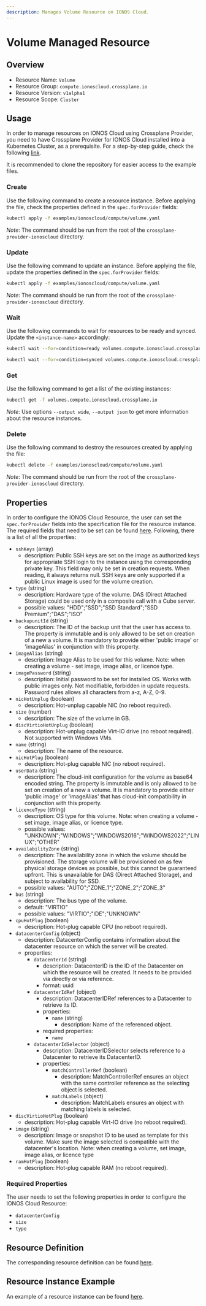 ```yaml
---
description: Manages Volume Resource on IONOS Cloud.
---
```


# Volume Managed Resource

## Overview

* Resource Name: `Volume`
* Resource Group: `compute.ionoscloud.crossplane.io`
* Resource Version: `v1alpha1`
* Resource Scope: `Cluster`

## Usage

In order to manage resources on IONOS Cloud using Crossplane Provider, you need to have Crossplane Provider for IONOS Cloud installed into a Kubernetes Cluster, as a prerequisite. For a step-by-step guide, check the following [link](https://github.com/ionos-cloud/crossplane-provider-ionoscloud/tree/master/examples/example.md).

It is recommended to clone the repository for easier access to the example files.

### Create

Use the following command to create a resource instance. Before applying the file, check the properties defined in the `spec.forProvider` fields:

```bash
kubectl apply -f examples/ionoscloud/compute/volume.yaml
```

_Note_: The command should be run from the root of the `crossplane-provider-ionoscloud` directory.

### Update

Use the following command to update an instance. Before applying the file, update the properties defined in the `spec.forProvider` fields:

```bash
kubectl apply -f examples/ionoscloud/compute/volume.yaml
```

_Note_: The command should be run from the root of the `crossplane-provider-ionoscloud` directory.

### Wait

Use the following commands to wait for resources to be ready and synced. Update the `<instance-name>` accordingly:

```bash
kubectl wait --for=condition=ready volumes.compute.ionoscloud.crossplane.io/<instance-name>
```

```bash
kubectl wait --for=condition=synced volumes.compute.ionoscloud.crossplane.io/<instance-name>
```

### Get

Use the following command to get a list of the existing instances:

```bash
kubectl get -f volumes.compute.ionoscloud.crossplane.io
```

_Note_: Use options `--output wide`, `--output json` to get more information about the resource instances.

### Delete

Use the following command to destroy the resources created by applying the file:

```bash
kubectl delete -f examples/ionoscloud/compute/volume.yaml
```

_Note_: The command should be run from the root of the `crossplane-provider-ionoscloud` directory.

## Properties

In order to configure the IONOS Cloud Resource, the user can set the `spec.forProvider` fields into the specification file for the resource instance. The required fields that need to be set can be found [here](#required-properties). Following, there is a list of all the properties:

* `sshKeys` (array)
	* description: Public SSH keys are set on the image as authorized keys for appropriate SSH login to the instance using the corresponding private key. This field may only be set in creation requests. When reading, it always returns null. SSH keys are only supported if a public Linux image is used for the volume creation.
* `type` (string)
	* description: Hardware type of the volume. DAS (Direct Attached Storage) could be used only in a composite call with a Cube server.
	* possible values: "HDD";"SSD";"SSD Standard";"SSD Premium";"DAS";"ISO"
* `backupunitId` (string)
	* description: The ID of the backup unit that the user has access to. The property is immutable and is only allowed to be set on creation of a new a volume. It is mandatory to provide either 'public image' or 'imageAlias' in conjunction with this property.
* `imageAlias` (string)
	* description: Image Alias to be used for this volume. Note: when creating a volume - set image, image alias, or licence type.
* `imagePassword` (string)
	* description: Initial password to be set for installed OS. Works with public images only. Not modifiable, forbidden in update requests. Password rules allows all characters from a-z, A-Z, 0-9.
* `nicHotUnplug` (boolean)
	* description: Hot-unplug capable NIC (no reboot required).
* `size` (number)
	* description: The size of the volume in GB.
* `discVirtioHotUnplug` (boolean)
	* description: Hot-unplug capable Virt-IO drive (no reboot required). Not supported with Windows VMs.
* `name` (string)
	* description: The name of the  resource.
* `nicHotPlug` (boolean)
	* description: Hot-plug capable NIC (no reboot required).
* `userData` (string)
	* description: The cloud-init configuration for the volume as base64 encoded string. The property is immutable and is only allowed to be set on creation of a new a volume. It is mandatory to provide either 'public image' or 'imageAlias' that has cloud-init compatibility in conjunction with this property.
* `licenceType` (string)
	* description: OS type for this volume. Note: when creating a volume - set image, image alias, or licence type.
	* possible values: "UNKNOWN";"WINDOWS";"WINDOWS2016";"WINDOWS2022";"LINUX";"OTHER"
* `availabilityZone` (string)
	* description: The availability zone in which the volume should be provisioned. The storage volume will be provisioned on as few physical storage devices as possible, but this cannot be guaranteed upfront. This is unavailable for DAS (Direct Attached Storage), and subject to availability for SSD.
	* possible values: "AUTO";"ZONE_1";"ZONE_2";"ZONE_3"
* `bus` (string)
	* description: The bus type of the volume.
	* default: "VIRTIO"
	* possible values: "VIRTIO";"IDE";"UNKNOWN"
* `cpuHotPlug` (boolean)
	* description: Hot-plug capable CPU (no reboot required).
* `datacenterConfig` (object)
	* description: DatacenterConfig contains information about the datacenter resource on which the server will be created.
	* properties:
		* `datacenterId` (string)
			* description: DatacenterID is the ID of the Datacenter on which the resource will be created. It needs to be provided via directly or via reference.
			* format: uuid
		* `datacenterIdRef` (object)
			* description: DatacenterIDRef references to a Datacenter to retrieve its ID.
			* properties:
				* `name` (string)
					* description: Name of the referenced object.
			* required properties:
				* `name`
		* `datacenterIdSelector` (object)
			* description: DatacenterIDSelector selects reference to a Datacenter to retrieve its DatacenterID.
			* properties:
				* `matchControllerRef` (boolean)
					* description: MatchControllerRef ensures an object with the same controller reference as the selecting object is selected.
				* `matchLabels` (object)
					* description: MatchLabels ensures an object with matching labels is selected.
* `discVirtioHotPlug` (boolean)
	* description: Hot-plug capable Virt-IO drive (no reboot required).
* `image` (string)
	* description: Image or snapshot ID to be used as template for this volume. Make sure the image selected is compatible with the datacenter's location. Note: when creating a volume, set image, image alias, or licence type
* `ramHotPlug` (boolean)
	* description: Hot-plug capable RAM (no reboot required).

### Required Properties

The user needs to set the following properties in order to configure the IONOS Cloud Resource:

* `datacenterConfig`
* `size`
* `type`

## Resource Definition

The corresponding resource definition can be found [here](https://github.com/ionos-cloud/crossplane-provider-ionoscloud/tree/master/package/crds/compute.ionoscloud.crossplane.io_volumes.yaml).

## Resource Instance Example

An example of a resource instance can be found [here](https://github.com/ionos-cloud/crossplane-provider-ionoscloud/tree/master/examples/ionoscloud/compute/volume.yaml).


